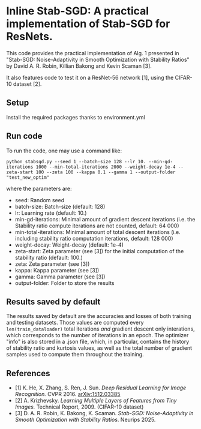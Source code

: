 # Inline Stab-SGD: A practical implementation of Stab-SGD for ResNets.

This code provides the practical implementation of Alg. 1 presented in "Stab-SGD: Noise-Adaptivity in Smooth
Optimization with Stability Ratios" by David A. R. Robin, Killian Bakong and Kevin Scaman [3].

It also features code to test it on a ResNet-56 network [1], using the CIFAR-10 dataset [2].

## Setup

Install the required packages thanks to environment.yml

## Run code

To run the code, one may use a command like:

```
python stabsgd.py --seed 1 --batch-size 128 --lr 10. --min-gd-iterations 1000 --min-total-iterations 2000 --weight-decay 1e-4 --zeta-start 100 --zeta 100 --kappa 0.1 --gamma 1 --output-folder "test_new_optim"
```

where the parameters are:
- seed: Random seed
- batch-size: Batch-size (default: 128)
- lr: Learning rate (default: 10.)
- min-gd-iterations: Minimal amount of gradient descent iterations (i.e. the Stability ratio compute iterations are not counted, default: 64 000)
- min-total-iterations: Minimal amount of total descent iterations (i.e. including stability ratio computation iterations, default: 128 000)
- weight-decay: Weight-decay (default: 1e-4)
- zeta-start: Zeta parameter (see [3]) for the initial computation of the stability ratio (default: 100.)
- zeta: Zeta parameter (see [3])
- kappa: Kappa parameter (see [3])
- gamma: Gamma parameter (see [3])
- output-folder: Folder to store the results

## Results saved by default

The results saved by default are the accuracies and losses of both training and testing datasets.
Those values are computed every $\texttt{len(train\_dataloader)}$ total iterations _and_ gradient descent only interations, which corresponds to the number of iterations in an epoch.
The optimizer "info" is also stored in a .json file, which, in particular, contains the history of stability ratio and kurtosis values, as well as the total number of gradient samples used to compute them throughout the training.



## References

- [1] K. He, X. Zhang, S. Ren, J. Sun. *Deep Residual Learning for Image Recognition.* CVPR 2016. [arXiv:1512.03385](https://arxiv.org/abs/1512.03385)  
- [2] A. Krizhevsky. *Learning Multiple Layers of Features from Tiny Images.* Technical Report, 2009. (CIFAR-10 dataset)
- [3] D. A. R. Robin, K. Bakong, K. Scaman. *Stab-SGD: Noise-Adaptivity in Smooth Optimization with Stability Ratios*. Neurips 2025.
